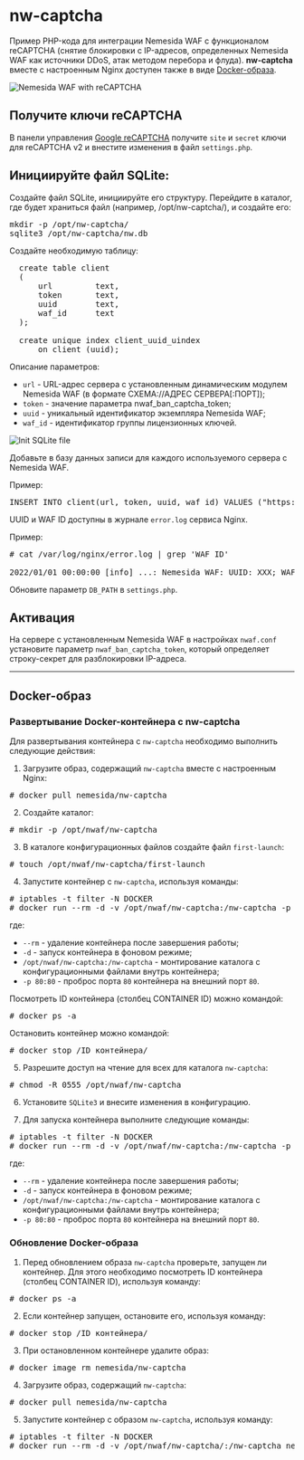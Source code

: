 # nw-captcha
Пример PHP-кода для интеграции Nemesida WAF с функционалом reCAPTCHA (снятие блокировки с IP-адресов, определенных Nemesida WAF как источники DDoS, атак методом перебора и флуда). <strong>nw-captcha</strong> вместе с настроенным Nginx доступен также в виде [Docker-образа](https://hub.docker.com/repository/docker/nemesida/nw-captcha).

![Nemesida WAF with reCAPTCHA](https://camo.githubusercontent.com/e6c3083f740afe82447d5ab0a561f27a4e888a727619ef770ca2d5406290bd60/68747470733a2f2f7761662e70656e7465737469742e72752f77702d636f6e74656e742f75706c6f6164732f323032312f30322f3031342e706e67)

## Получите ключи reCAPTCHA
В панели управления [Google reCAPTCHA](https://www.google.com/recaptcha/admin/) получите <code>site</code> и <code>secret</code> ключи для reCAPTCHA v2 и внестите изменения в файл <code>settings.php</code>.

## Инициируйте файл SQLite:
Создайте файл SQLite, инициируйте его структуру. Перейдите в каталог, где будет храниться файл (например, /opt/nw-captcha/), и создайте его:

<pre>
mkdir -p /opt/nw-captcha/
sqlite3 /opt/nw-captcha/nw.db
</pre>

Создайте необходимую таблицу:

<pre>
  create table client
  (
      url         text,
      token       text,
      uuid        text,
      waf_id      text
  );

  create unique index client_uuid_uindex
      on client (uuid);
</pre>

Описание параметров:
<ul>
  <li><code>url</code> - URL-адрес сервера с установленным динамическим модулем Nemesida WAF (в формате СХЕМА://АДРЕС СЕРВЕРА[:ПОРТ]);</li>
  <li><code>token</code> - значение параметра nwaf_ban_captcha_token;</li>
  <li><code>uuid</code> - уникальный идентификатор экземпляра Nemesida WAF;</li>
  <li><code>waf_id</code> - идентификатор группы лицензионных ключей.</li>
</ul>

![Init SQLite file](https://user-images.githubusercontent.com/99513957/158990127-538199ca-1483-4039-a6d5-f10a64697012.png)

Добавьте в базу данных записи для каждого используемого сервера с Nemesida WAF.

Пример:
<pre>INSERT INTO client(url, token, uuid, waf_id) VALUES ("https://example.ru","token","uuid","waf_id");</pre>

UUID и WAF ID доступны в журнале <code>error.log</code> сервиса Nginx.

Пример:
<pre>
# cat /var/log/nginx/error.log | grep 'WAF ID'

2022/01/01 00:00:00 [info] ...: Nemesida WAF: UUID: XXX; WAF ID: XXX. ...
</pre>

Обновите параметр <code>DB_PATH</code> в <code>settings.php</code>.

## Активация
На сервере с установленным Nemesida WAF в настройках <code>nwaf.conf</code> установите параметр <code>nwaf_ban_captcha_token</code>, который определяет строку-секрет для разблокировки IP-адреса.

<hr>

## Docker-образ

### Развертывание Docker-контейнера с nw-captcha

Для развертывания контейнера с <code>nw-captcha</code> необходимо выполнить следующие действия:<br>
1. Загрузите образ, содержащий <code>nw-captcha</code> вместе с настроенным Nginx:<br>
<pre># docker pull nemesida/nw-сaptcha</pre>

2. Создайте каталог:
<pre># mkdir -p /opt/nwaf/nw-captcha</pre>

3. В каталоге конфигурационных файлов создайте файл <code>first-launch</code>:
<pre># touch /opt/nwaf/nw-captcha/first-launch</pre>

4. Запустите контейнер с <code>nw-captcha</code>, используя команды:
<pre>
# iptables -t filter -N DOCKER
# docker run --rm -d -v /opt/nwaf/nw-captcha:/nw-captcha -p 80:80 nemesida/nw-сaptcha
</pre>

где:
<ul>
	<li><code>--rm</code> - удаление контейнера после завершения работы;</li>
	<li><code>-d</code> - запуск контейнера в фоновом режиме;</li>
	<li><code>/opt/nwaf/nw-captcha:/nw-captcha</code> - монтирование каталога с конфигурационными файлами внутрь контейнера;</li>
	<li><code>-p 80:80</code> - проброс порта <code>80</code> контейнера на внешний порт <code>80</code>.</li>
</ul>

Посмотреть ID контейнера (cтолбец CONTAINER ID) можно командой:
<pre># docker ps -a</pre>

Остановить контейнер можно командой:
<pre># docker stop /ID контейнера/</pre>

5. Разрешите доступ на чтение для всех для каталога <code>nw-captcha</code>:
<pre># chmod -R 0555 /opt/nwaf/nw-captcha</pre>

6. Установите <code>SQLite3</code> и внесите изменения в конфигурацию.

7. Для запуска контейнера выполните следующие команды:
<pre>
# iptables -t filter -N DOCKER
# docker run --rm -d -v /opt/nwaf/nw-captcha:/nw-captcha -p 80:80 nemesida/nw-сaptcha
</pre>

где:
<ul>
	<li><code>--rm</code> - удаление контейнера после завершения работы;</li>
	<li><code>-d</code> - запуск контейнера в фоновом режиме;</li>
	<li><code>/opt/nwaf/nw-captcha:/nw-captcha</code> - монтирование каталога с конфигурационными файлами внутрь контейнера;</li>
	<li><code>-p 80:80</code> - проброс порта <code>80</code> контейнера на внешний порт <code>80</code>.</li>
</ul>

### Обновление Docker-образа
1. Перед обновлением образа <code>nw-captcha</code> проверьте, запущен ли контейнер. Для этого необходимо посмотреть ID контейнера (cтолбец CONTAINER ID), используя команду:<br>
<pre># docker ps -a</pre>

2. Если контейнер запущен, остановите его, используя команду:
<pre># docker stop /ID контейнера/</pre>

3. При остановленном контейнере удалите образ:
<pre># docker image rm nemesida/nw-captcha</pre>

4. Загрузите образ, содержащий <code>nw-captcha</code>:
<pre># docker pull nemesida/nw-captcha</pre>

5. Запустите контейнер с образом <code>nw-captcha</code>, используя команду:
<pre>
# iptables -t filter -N DOCKER
# docker run --rm -d -v /opt/nwaf/nw-captcha/:/nw-captcha nemesida/nw-captcha
</pre>
